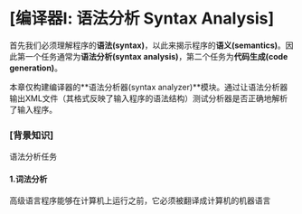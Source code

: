 # [编译器Ⅰ: 语法分析 Syntax Analysis]

首先我们必须理解程序的**语法(syntax)**，以此来揭示程序的**语义(semantics)**。因此第一个任务通常为**语法分析(syntax analysis)**，第二个任务为**代码生成(code generation)**。

本章仅构建编译器的**语法分析器(syntax analyzer)**模块。通过让语法分析器输出XML文件（其格式反映了输入程序的语法结构）测试分析器是否正确地解析了输入程序。

### [背景知识]

语法分析任务

#### 1.词法分析

​		高级语言程序能够在计算机上运行之前，它必须被翻译成计算机的机器语言